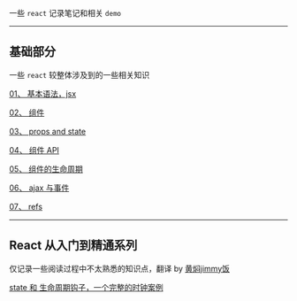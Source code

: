 一些 `react` 记录笔记和相关 `demo`

----

## 基础部分

一些 `react` 较整体涉及到的一些相关知识

[01、 基本语法，jsx](https://github.com/hanekaoru/WebLearningNotes/blob/master/react/note/basic/01.md)

[02、 组件](https://github.com/hanekaoru/WebLearningNotes/blob/master/react/note/basic/02.md)

[03、 props and state](https://github.com/hanekaoru/WebLearningNotes/blob/master/react/note/basic/03.md)

[04、 组件 API](https://github.com/hanekaoru/WebLearningNotes/blob/master/react/note/basic/04.md)

[05、 组件的生命周期](https://github.com/hanekaoru/WebLearningNotes/blob/master/react/note/basic/05.md)

[06、 ajax 与事件](https://github.com/hanekaoru/WebLearningNotes/blob/master/react/note/basic/06.md)

[07、 refs](https://github.com/hanekaoru/WebLearningNotes/blob/master/react/note/basic/07.md)


----


## React 从入门到精通系列

仅记录一些阅读过程中不太熟悉的知识点，翻译 by [黄焖jimmy饭](https://github.com/YataoZhang)

[state 和 生命周期钩子，一个完整的时钟案例](https://github.com/hanekaoru/WebLearningNotes/blob/master/react/note/入门到精通/01.md)

